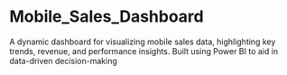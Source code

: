 # Mobile_Sales_Dashboard
A dynamic dashboard for visualizing mobile sales data, highlighting key trends, revenue, and performance insights. Built using Power BI to aid in data-driven decision-making
